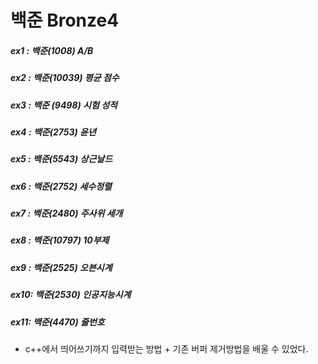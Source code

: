 # 백준 Bronze4
##### ex1 : 백준(1008) A/B
##### ex2 : 백준(10039) 평균 점수
##### ex3 : 백준 (9498) 시험 성적
##### ex4 : 백준(2753) 윤년
##### ex5 : 백준(5543) 상근날드
##### ex6 : 백준(2752) 세수정렬
##### ex7 : 백준(2480) 주사위 세개
##### ex8 : 백준(10797) 10부제
##### ex9 : 백준(2525) 오븐시계
##### ex10: 백준(2530) 인공지능시계
##### ex11: 백준(4470) 줄번호
- c++에서 띄어쓰기까지 입력받는 방법 + 기존 버퍼 제거방법을 배울 수 있었다.
